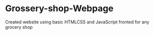 # Grossery-shop-Webpage
Created website using basic HTMLCSS and JavaScript fronted for any grocery shop
